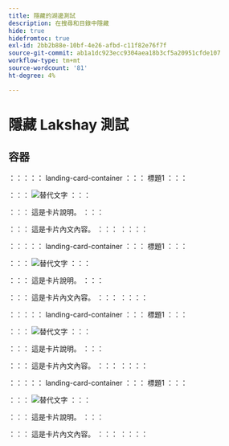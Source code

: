 ```yaml
---
title: 隱藏的湖邊測試
description: 在搜尋和目錄中隱藏
hide: true
hidefromtoc: true
exl-id: 2bb2b88e-10bf-4e26-afbd-c11f82e76f7f
source-git-commit: ab1a1dc923ecc9304aea18b3cf5a20951cfde107
workflow-type: tm+mt
source-wordcount: '81'
ht-degree: 4%

---
```


# 隱藏 Lakshay 測試

## 容器

：：：：： landing-card-container
：：：
標題1
：：：

：：：
![替代文字](https://experienceleague.adobe.com/en/docs/experience-manager-sites-optimizer/content/media_1173e9b57de6809d27fd2ccd8809bd5cee2437e3d.png?width=2000&amp;format=webply&amp;optimize=medium)
：：：

：：：
這是卡片說明。
：：：

：：：
這是卡片內文內容。
：：：
：：：：

：：：：： landing-card-container
：：：
標題1
：：：

：：：
![替代文字](https://experienceleague.adobe.com/en/docs/experience-manager-sites-optimizer/content/media_1173e9b57de6809d27fd2ccd8809bd5cee2437e3d.png?width=2000&amp;format=webply&amp;optimize=medium)
：：：

：：：
這是卡片說明。
：：：

：：：
這是卡片內文內容。
：：：
：：：：

：：：：： landing-card-container
：：：
標題1
：：：

：：：
![替代文字](https://experienceleague.adobe.com/en/docs/experience-manager-sites-optimizer/content/media_1173e9b57de6809d27fd2ccd8809bd5cee2437e3d.png?width=2000&amp;format=webply&amp;optimize=medium)
：：：

：：：
這是卡片說明。
：：：

：：：
這是卡片內文內容。
：：：
：：：：

：：：：： landing-card-container
：：：
標題1
：：：

：：：
![替代文字](https://experienceleague.adobe.com/en/docs/experience-manager-sites-optimizer/content/media_1173e9b57de6809d27fd2ccd8809bd5cee2437e3d.png?width=2000&amp;format=webply&amp;optimize=medium)
：：：

：：：
這是卡片說明。
：：：

：：：
這是卡片內文內容。
：：：
：：：：
